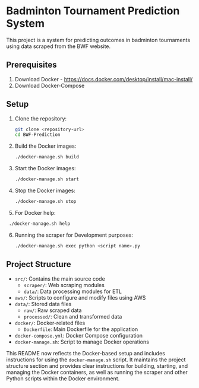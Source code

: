 # Badminton Tournament Prediction System

This project is a system for predicting outcomes in badminton tournaments using data scraped from the BWF website.

## Prerequisites
1. Download Docker - https://docs.docker.com/desktop/install/mac-install/
2. Download Docker-Compose
## Setup

1. Clone the repository:
   ```bash
   git clone <repository-url>
   cd BWF-Prediction
   ```

2. Build the Docker images:
   ```bash
   ./docker-manage.sh build
   ```

3. Start the Docker images:
   ```bash
   ./docker-manage.sh start
   ```

4. Stop the Docker images:
   ```bash
   ./docker-manage.sh stop
   ```
   
5. For Docker help:
  ```bash
   ./docker-manage.sh help
   ```

6. Running the scraper for Development purposes:
   ```bash
   ./docker-manage.sh exec python <script name>.py
   ```

## Project Structure

- `src/`: Contains the main source code
  - `scraper/`: Web scraping modules
  - `data/`: Data processing modules for ETL
- `aws/`: Scripts to configure and modify files using AWS
- `data/`: Stored data files
  - `raw/`: Raw scraped data
  - `processed/`: Clean and transformed data
- `docker/`: Docker-related files
  - `Dockerfile`: Main Dockerfile for the application
- `docker-compose.yml`: Docker Compose configuration
- `docker-manage.sh`: Script to manage Docker operations

This README now reflects the Docker-based setup and includes instructions for using the `docker-manage.sh` script. It maintains the project structure section and provides clear instructions for building, starting, and managing the Docker containers, as well as running the scraper and other Python scripts within the Docker environment.
